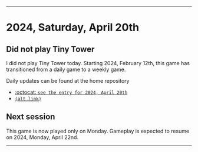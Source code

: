 
***

# 2024, Saturday, April 20th

## Did not play Tiny Tower

<!-- TODO: For each weekly entry, make sure the date is correct. The day of the week should be modified in 4 places !-->

I did not play Tiny Tower today. Starting 2024, February 12th, this game has transitioned from a daily game to a weekly game.

Daily updates can be found at the home repository

- [:octocat: `see the entry for 2024, April 20th`](https://github.com/seanpm2001/SeansLifeArchive_Images_TinyTower/tree/master/tiny%20tower/2024/04_April/20/) 
- [`(alt link)`](/tiny%20tower/2024/04_April/20/)

## Next session

This game is now played only on Monday. Gameplay is expected to resume on 2024, Monday, April 22nd.

***
